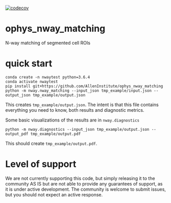 [![codecov](https://codecov.io/gh/AllenInstitute/ophys_nway_matching/branch/master/graph/badge.svg?token=y5Nt5RnMwB)](https://codecov.io/gh/AllenInstitute/ophys_nway_matching)

# ophys_nway_matching
N-way matching of segmented cell ROIs

# quick start

```
conda create -n nwaytest python=3.6.4
conda activate nwaytest
pip install git+https://github.com/AllenInstitute/ophys_nway_matching
python -m nway.nway_matching --input_json tmp_example/input.json --output_json tmp_example/output.json
```

This creates `tmp_example/output.json`. The intent is that this file contains everything you need to know, both results and diagnostic metrics.

Some basic visualizations of the results are in `nway.diagnostics`
```
python -m nway.diagnostics --input_json tmp_example/output.json --output_pdf tmp_example/output.pdf

```

This should create `tmp_example/output.pdf`.

# Level of support
We are not currently supporting this code, but simply releasing it to the community AS IS but are not able to provide any guarantees of support, as it is under active development. The community is welcome to submit issues, but you should not expect an active response.
